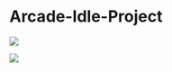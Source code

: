 # Arcade-Idle-Project
![](https://github.com/furkanselcuk11/Arcade-Idle-Project/blob/main/Assets/Art/Gif/Arcade_Idle_Fruit_1.gif)

![](https://github.com/furkanselcuk11/Arcade-Idle-Project/blob/main/Assets/Art/Gif/Arcade_Idle_Fruit_2.gif)
